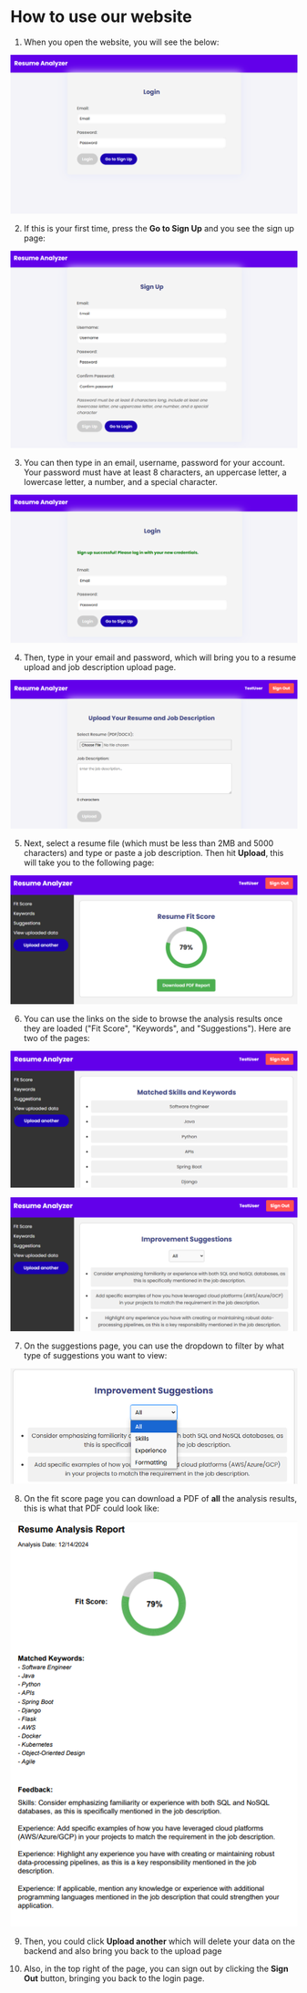 # How to use our website
1. When you open the website, you will see the below:

![Login page](/docs/images/loginpage.png)

2. If this is your first time, press the **Go to Sign Up** and you see the sign up page:

![Sign Up page](/docs/images/signuppage.png)

3. You can then type in an email, username, password for your account. Your password must have at least 8 characters, an uppercase letter, a lowercase letter, a number, and a special character.

![Signed up](/docs/images/signedup.png)

4. Then, type in your email and password, which will bring you to a resume upload and job description upload page.

![Resume and Job Page](/docs/images/resumeandjobpage.png)

5. Next, select a resume file (which must be less than 2MB and 5000 characters) and type or paste a job description. Then hit **Upload**, this will take you to the following page:

![Fit Score Page](/docs/images/fitscore.png)

6. You can use the links on the side to browse the analysis results once they are loaded ("Fit Score", "Keywords", and "Suggestions"). Here are two of the pages:

![Keywords Page](/docs/images/keywords.png)

![Suggestions Page](/docs/images/suggestions.png)

7. On the suggestions page, you can use the dropdown to filter by what type of suggestions you want to view:

![Suggestions Page 2](/docs/images/suggestions2.png)

8. On the fit score page you can download a PDF of **all** the analysis results, this is what that PDF could look like:

![PDF Example](/docs/images/pdfexample.png)

9. Then, you could click **Upload another** which will delete your data on the backend and also bring you back to the upload page

10. Also, in the top right of the page, you can sign out by clicking the **Sign Out** button, bringing you back to the login page.